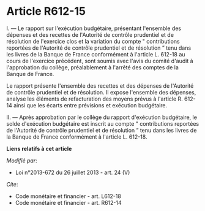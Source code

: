# Article R612-15

I. ― Le rapport sur l'exécution budgétaire, présentant l'ensemble des dépenses et des recettes de l'Autorité de contrôle
prudentiel et de résolution de l'exercice clos et la variation du compte " contributions reportées de l'Autorité de contrôle
prudentiel et de résolution ” tenu dans les livres de la Banque de France conformément à l'article L. 612-18 au cours de
l'exercice précédent, sont soumis avec l'avis du comité d'audit à l'approbation du collège, préalablement à l'arrêté des
comptes de la Banque de France. 

Le rapport présente l'ensemble des recettes et des dépenses de l'Autorité de contrôle prudentiel et de résolution. Il expose
l'ensemble des dépenses, analyse les éléments de refacturation des moyens prévus à l'article R. 612-14 ainsi que les écarts
entre prévisions et exécution budgétaire. 

II. ― Après approbation par le collège du rapport d'exécution budgétaire, le solde d'exécution budgétaire est inscrit au
compte " contributions reportées de l'Autorité de contrôle prudentiel et de résolution ” tenu dans les livres de la Banque de
France conformément à l'article L. 612-18.

**Liens relatifs à cet article**

_Modifié par_:

  - Loi n°2013-672 du 26 juillet 2013 - art. 24 (V)

_Cite_:

  - Code monétaire et financier - art. L612-18
  - Code monétaire et financier - art. R612-14

